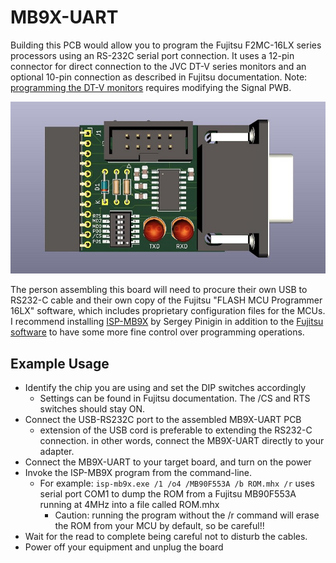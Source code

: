 # MB9X-UART
Building this PCB would allow you to program the Fujitsu F2MC-16LX series processors using an RS-232C serial port connection. It uses a 12-pin connector for direct connection to the JVC DT-V series monitors and an optional 10-pin connection as described in Fujitsu documentation. Note: [programming the DT-V monitors](dt-vmod) requires modifying the Signal PWB. 

![PCB](MB9X-UARTsmall.jpg)

The person assembling this board will need to procure their own USB to RS232-C cable and their own copy of the Fujitsu "FLASH MCU Programmer 16LX" software, which includes proprietary configuration files for the MCUs. I recommend installing [ISP-MB9X](https://isp-mb9x.sourceforge.net/) by Sergey Pinigin in addition to the [Fujitsu software](http://web.archive.org/web/20041020161858/http://www.fme.gsdc.de/products/utilitie.htm) to have some more fine control over programming operations.

## Example Usage
 - Identify the chip you are using and set the DIP switches accordingly
   - Settings can be found in Fujitsu documentation. The /CS and RTS switches should stay ON.
 - Connect the USB-RS232C port to the assembled MB9X-UART PCB
    - extension of the USB cord is preferable to extending the RS232-C connection. in other words, connect the MB9X-UART directly to your adapter.
 - Connect the MB9X-UART to your target board, and turn on the power
 - Invoke the ISP-MB9X program from the command-line. 
   - For example: ```isp-mb9x.exe /1 /o4 /MB90F553A /b ROM.mhx /r```
uses serial port COM1 to dump the ROM from a Fujitsu MB90F553A running at 4MHz into a file called ROM.mhx
      - Caution: running the program without the /r command will erase the ROM from your MCU by default, so be careful!!
 - Wait for the read to complete being careful not to disturb the cables.
 - Power off your equipment and unplug the board

